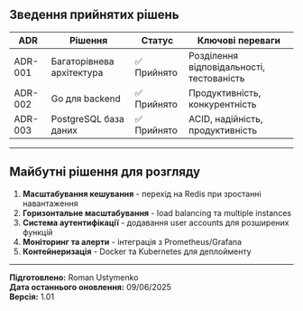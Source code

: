 ## Зведення прийнятих рішень

| ADR | Рішення | Статус | Ключові переваги |
|-----|---------|--------|------------------|
| ADR-001 | Багаторівнева архітектура | ✅ Прийнято | Розділення відповідальності, тестованість |
| ADR-002 | Go для backend | ✅ Прийнято | Продуктивність, конкурентність |
| ADR-003 | PostgreSQL база даних | ✅ Прийнято | ACID, надійність, продуктивність |


---

## Майбутні рішення для розгляду

1. **Масштабування кешування** - перехід на Redis при зростанні навантаження
2. **Горизонтальне масштабування** - load balancing та multiple instances
3. **Система аутентифікації** - додавання user accounts для розширених функцій
4. **Моніторинг та алерти** - інтеграція з Prometheus/Grafana
5. **Контейнеризація** - Docker та Kubernetes для деплойменту

---

**Підготовлено:** Roman Ustymenko  
**Дата останнього оновлення:** 09/06/2025  
**Версія:** 1.01
